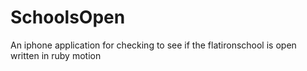 SchoolsOpen
===========

An iphone application for checking to see if the flatironschool is open written in ruby motion
